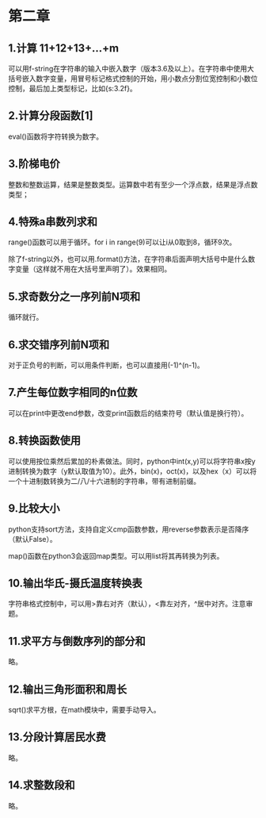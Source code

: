 第二章
==
1.计算 11+12+13+...+m
--
可以用f-string在字符串的输入中嵌入数字（版本3.6及以上）。在字符串中使用大括号嵌入数字变量，用冒号标记格式控制的开始，用小数点分割位宽控制和小数位控制，最后加上类型标记，比如{s:3.2f}。

2.计算分段函数[1]
--
eval()函数将字符转换为数字。

3.阶梯电价
--
整数和整数运算，结果是整数类型。运算数中若有至少一个浮点数，结果是浮点数类型；

4.特殊a串数列求和
--
range()函数可以用于循环。for i in range(9)可以让i从0取到8，循环9次。

除了f-string以外，也可以用.format()方法，在字符串后面声明大括号中是什么数字变量（这样就不用在大括号里声明了）。效果相同。

5.求奇数分之一序列前N项和
--
循环就行。

6.求交错序列前N项和
--
对于正负号的判断，可以用条件判断，也可以直接用(-1)^(n-1)。

7.产生每位数字相同的n位数
--
可以在print中更改end参数，改变print函数后的结束符号（默认值是换行符）。

8.转换函数使用
--
可以使用按位乘然后累加的朴素做法。同时，python中int(x,y)可以将字符串x按y进制转换为数字（y默认取值为10）。此外，bin(x)，oct(x)，以及hex（x）可以将一个十进制数转换为二/八/十六进制的字符串，带有进制前缀。

9.比较大小
--
python支持sort方法，支持自定义cmp函数参数，用reverse参数表示是否降序（默认False）。

map()函数在python3会返回map类型。可以用list将其再转换为列表。

10.输出华氏-摄氏温度转换表
--
字符串格式控制中，可以用>靠右对齐（默认），<靠左对齐，^居中对齐。注意审题。

11.求平方与倒数序列的部分和
--
略。

12.输出三角形面积和周长
--
sqrt()求平方根，在math模块中，需要手动导入。

13.分段计算居民水费
--
略。

14.求整数段和
--
略。



